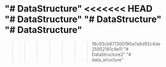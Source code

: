 "# DataStructure" 
<<<<<<< HEAD
"# DataStructure" 
"# DataStructure" 
"# DataStructure" 
=======
>>>>>>> 18c93cb871300190a7a6d92c4de25952161c9e11
"# DataStructure2" 
"# data_structure" 
